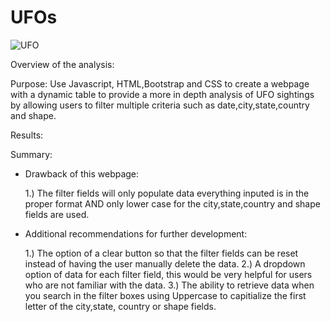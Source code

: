 # UFOs
![UFO](https://user-images.githubusercontent.com/93900628/153797024-9682f622-59c5-4478-b6a6-8b83d48a3a60.jpg)

Overview of the analysis:

Purpose:
Use Javascript, HTML,Bootstrap and CSS to create a webpage with a dynamic table to provide a more in depth analysis of UFO sightings by allowing users to filter multiple criteria such as date,city,state,country and shape.

Results:




Summary:
- Drawback of this webpage:

  1.) The filter fields will only populate data everything inputed is in the proper format AND only lower case for the city,state,country and shape fields are used.

- Additional recommendations for further development:

  1.) The option of a clear button so that the filter fields can be reset instead of having the user manually delete the data.
  2.) A dropdown option of data for each filter field, this would be very helpful for users who are not familiar with the data. 
  3.) The ability to retrieve data when you search in the filter boxes using Uppercase to capitialize the first letter of the city,state, country or shape fields.
